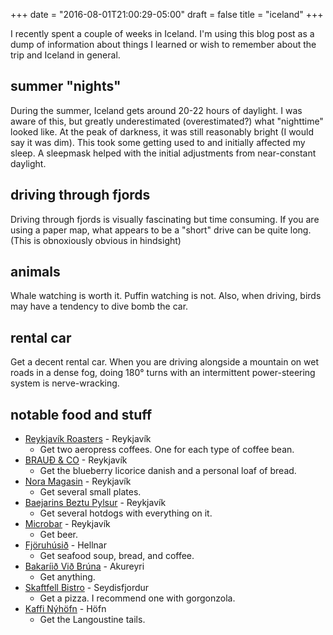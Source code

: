 +++
date = "2016-08-01T21:00:29-05:00"
draft = false
title = "iceland"
+++

I recently spent a couple of weeks in Iceland. I'm using this blog post as a
dump of information about things I learned or wish to remember about the trip
and Iceland in general.

## summer "nights"

During the summer, Iceland gets around 20-22 hours of daylight. I was aware of
this, but greatly underestimated (overestimated?) what "nighttime" looked like.
At the peak of darkness, it was still reasonably bright (I would say it was
dim). This took some getting used to and initially affected my sleep. A
sleepmask helped with the initial adjustments from near-constant daylight.

## driving through fjords

Driving through fjords is visually fascinating but time consuming. If you are
using a paper map, what appears to be a "short" drive can be quite long. (This
is obnoxiously obvious in hindsight)

## animals

Whale watching is worth it. Puffin watching is not. Also, when driving, birds
may have a tendency to dive bomb the car.

## rental car

Get a decent rental car. When you are driving alongside a mountain on wet
roads in a dense fog, doing 180° turns with an intermittent power-steering
system is nerve-wracking.

## notable food and stuff

* [Reykjavík Roasters](http://reykjavikroasters.is/) - Reykjavík
    * Get two aeropress coffees. One for each type of coffee bean.
* [BRAUÐ & CO](http://www.braudogco.is/) - Reykjavík
    * Get the blueberry licorice danish and a personal loaf of bread.
* [Nora Magasin](https://www.facebook.com/NoraMagasin) - Reykjavík
    * Get several small plates.
* [Baejarins Beztu Pylsur](http://www.bbp.is/) - Reykjavík
    * Get several hotdogs with everything on it.
* [Microbar](https://www.facebook.com/MicroBarIceland/) - Reykjavík
    * Get beer.
* [Fjöruhúsið](http://www.west.is/en/inspiration/services/fjoruhusid-cafe-restaurant) - Hellnar
    * Get seafood soup, bread, and coffee. 
* [Bakaríið Við Brúna](http://beiceland.is/bakariid-vid-bruna) - Akureyri
    * Get anything.
* [Skaftfell Bistro](http://skaftfell.is/bistro/?lang=en) - Seydisfjordur
    * Get a pizza. I recommend one with gorgonzola.
* [Kaffi Nýhöfn](http://nyhofn.is/) - Höfn
    * Get the Langoustine tails.
